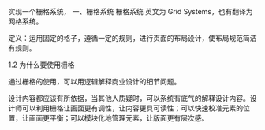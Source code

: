 实现一个栅格系统，
一、栅格系统
栅格系统 英文为 Grid Systems，也有翻译为 网格系统。

定义：运用固定的格子，遵循一定的规则，进行页面的布局设计，使布局规范简洁有规则。

1.2 为什么要使用栅格

通过栅格的使用，可以用逻辑解释商业设计的细节问题。

设计内容都应该有所依据，当其他人质疑时，可以系统有底气的解释设计内容。设计师可以利用栅格让画面更有调性，让内容更具可读性；可以快速校准元素的位置，让画面更平衡；可以模块化地管理元素，让版面更有层次感。

